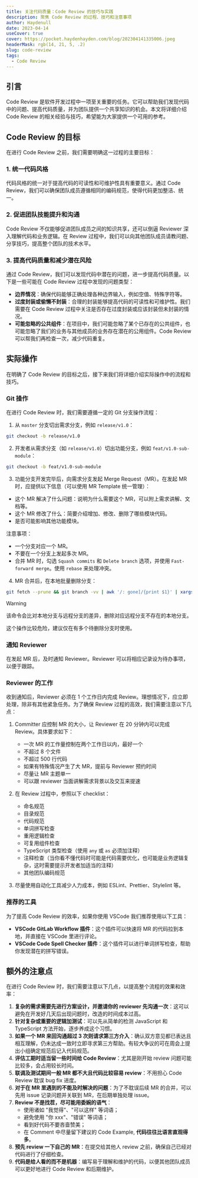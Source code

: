 ```yaml
---
title: 关注代码质量：Code Review 的技巧与实践
description: 聚焦 Code Review 的过程、技巧和注意事项
author: Haydenull
date: 2023-04-14
useCover: true
cover: https://pocket.haydenhayden.com/blog/202304141335006.jpeg
headerMask: rgb(14, 21, 5, .2)
slug: code-review
tags:
  - Code Review
---
```


## 引言

Code Review 是软件开发过程中一项至关重要的任务。它可以帮助我们发现代码中的问题、提高代码质量，并为团队提供一个共享知识的机会。本文将详细介绍 Code Review 的相关经验与技巧，希望能为大家提供一个可用的参考。

## Code Review 的目标

在进行 Code Review 之前，我们需要明确这一过程的主要目标：

### 1. 统一代码风格

代码风格的统一对于提高代码的可读性和可维护性具有重要意义。通过 Code Review，我们可以确保团队成员遵循相同的编码规范，使得代码更加整洁、统一。

### 2. 促进团队技能提升和沟通

Code Review 不仅能够促进团队成员之间的知识共享，还可以倒逼 Reviewer 深入理解代码和业务逻辑。在 Review 过程中，我们可以向其他团队成员请教问题、分享技巧，提高整个团队的技术水平。

### 3. 提高代码质量和减少潜在风险

通过 Code Review，我们可以发现代码中潜在的问题，进一步提高代码质量。以下是一些可能在 Code Review 过程中发现的问题类型：

- **边界情况**：确保代码能够正确处理各种边界输入，例如空值、特殊字符等。
- **过度封装或偷懒不封装**：合理的封装能够提高代码的可读性和可维护性。我们需要在 Code Review 过程中关注是否存在过度封装或应该封装但未封装的情况。
- **可能忽略的公共组件**：在项目中，我们可能忽略了某个已存在的公共组件，也可能忽略了我们的业务与其他成员的业务存在潜在的公用组件。Code Review 可以帮我们再检查一次，减少代码重复。

## 实际操作

在明确了 Code Review 的目标之后，接下来我们将详细介绍实际操作中的流程和技巧。

### Git 操作

在进行 Code Review 时，我们需要遵循一定的 Git 分支操作流程：

1. 从 `master` 分支切出需求分支，例如 `release/v1.0`：

```bash
git checkout -b release/v1.0
```

2. 开发者从需求分支（如 `release/v1.0`）切出功能分支，例如 `feat/v1.0-sub-module`：

```bash
git checkout -b feat/v1.0-sub-module
```

3. 功能分支开发完毕后，向需求分支发起 Merge Request（MR）。在发起 MR 时，应提供以下信息（可以使用 MR Template 统一管理）：

- 这个 MR 解决了什么问题：说明为什么需要这个 MR，可以附上需求讲解、文档等。
- 这个 MR 修改了什么：简要介绍增加、修改、删除了哪些模块代码。
- 是否可能影响其他功能模块。

注意事项：

- 一个分支对应一个 MR。
- 不要在一个分支上发起多次 MR。
- 合并 MR 时，勾选 `Squash commits` 和 `Delete branch` 选项，并使用 `Fast-forward merge`。使用 `rebase` 来处理冲突。

4. MR 合并后，在本地批量删除分支：

```bash
git fetch --prune && git branch -vv | awk '/: gone]/{print $1}' | xargs git branch -D
```

> [!warning]
> 该命令会比对本地分支与远程分支的差异，删除对应远程分支不存在的本地分支。
>
> 这个操作比较危险，建议仅在有多个待删除分支时使用。

### 通知 Reviewer

在发起 MR 后，及时通知 Reviewer。Reviewer 可以将相应记录设为待办事项，以便于跟踪。

### Reviewer 的工作

收到通知后，Reviewer 必须在 1 个工作日内完成 Review。理想情况下，应立即处理，除非有其他紧急任务。为了确保 Review 过程的高效，我们需要注意以下几点：

1. Committer 应控制 MR 的大小，让 Reviewer 在 20 分钟内可以完成 Review。具体要求如下：

   - 一次 MR 的工作量控制在两个工作日以内，最好一个
   - 不超过 8 个文件
   - 不超过 500 行代码
   - 如果有特殊情况产生了大 MR，提前与 Reviewer 预约时间
   - 尽量让 MR 主题单一
   - 可以跟 reviewer 当面讲解需求背景以及交互来提速

2. 在 Review 过程中，参照以下 checklist：

   - 命名规范
   - 目录规范
   - 代码规范
   - 单词拼写检查
   - 重用逻辑检查
   - 可复用组件检查
   - TypeScript 类型检查（使用 `any` 或 `as` 必须加注释）
   - 注释检查（当你看不懂代码时可能是代码需要优化，也可能是业务逻辑复杂，这时需要提示开发者加适当的注释）
   - 其他团队编码规范

3. 尽量使用自动化工具减少人力成本，例如 ESLint、Prettier、Stylelint 等。

### 推荐的工具

为了提高 Code Review 的效率，如果你使用 VSCode 我们推荐使用以下工具：

- **VSCode GitLab Workflow 插件**：这个插件可以快速将 MR 的代码拉到本地，并直接在 VSCode 里进行评论。
- **VSCode Code Spell Checker 插件**：这个插件可以进行单词拼写检查，帮助你发现潜在的拼写错误。

## 额外的注意点

在进行 Code Review 时，我们需要注意以下几点，以提高整个流程的效果和效率：

1. **复杂的需求需要先进行方案设计，并邀请你的 reviewer 先沟通一次**：这可以避免在开发好几天后出现问题时，改造的时间成本过高。
2. **针对复杂或重要的逻辑加测试**：可以先从简单的检测 JavaScript 和 TypeScript 方法开始，逐步养成这个习惯。
3. **如果一个 MR 来回沟通超过 3 次则请求第三方介入**：确认双方意见都已表达且相互理解，仍未达成一致时立即寻求第三方帮助。有较大争议的可在周会上提出小组确定规范后记入代码规范。
4. **评估工期时适当留一些时间给 Code Review**：尤其是刚开始 review 问题可能比较多，会占用较长时间。
5. **联调及测试期间一般 MR 都不大且代码比较容易 review**：不用担心 Code Review 耽误 bug fix 进度。
6. **对于在 MR 里遇到的不能及时解决的问题**：为了不耽误后续 MR 的合并，可以先用 issue 记录问题并关联到 MR，在后期单独处理 issue。
7. **Review 不是找茬，尽可能用委婉的语气**：
   - 使用诸如 "我觉得"、"可以这样" 等词语；
   - 避免使用 "你 xxx"、"错误" 等词语；
   - 看到好代码不要吝啬赞美；
   - 在 Comment 中尽量留下建议的 Code Example, **代码往往比语言直观得多**。
8. **预先 review 一下自己的 MR**：在提交给其他人 review 之前，确保自己已经对代码进行了仔细检查。
9. **代码是给人看的而不是机器**：编写易于理解和维护的代码，以便其他团队成员可以更好地进行 Code Review 和后期维护。
